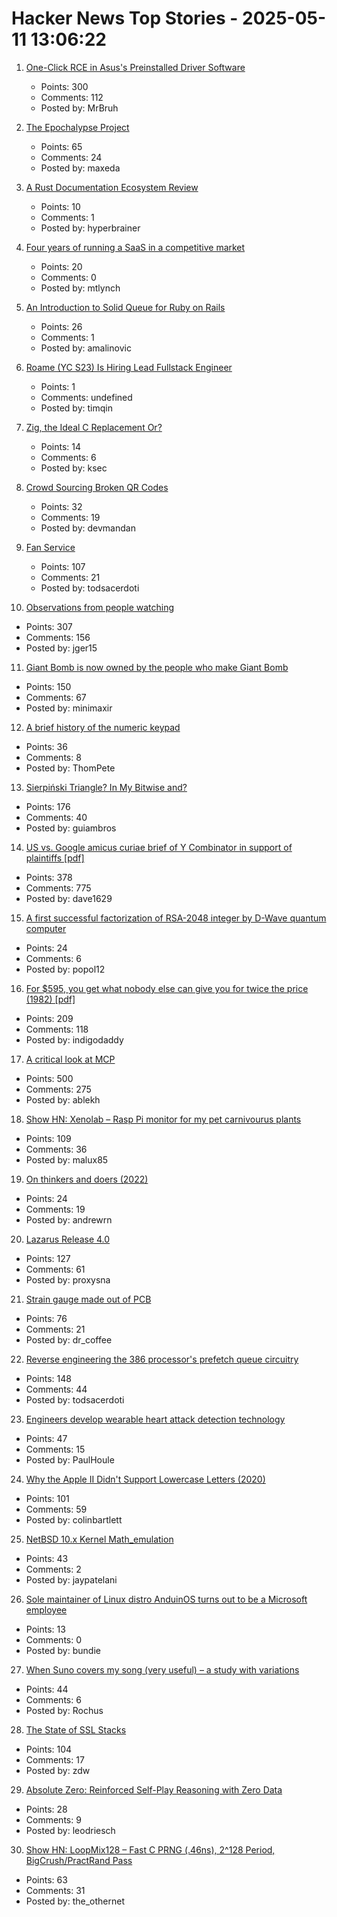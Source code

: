 # Hacker News Top Stories - 2025-05-11 13:06:22

1. [One-Click RCE in Asus's Preinstalled Driver Software](https://mrbruh.com/asusdriverhub/)
   - Points: 300
   - Comments: 112
   - Posted by: MrBruh

2. [The Epochalypse Project](https://epochalypse-project.org/)
   - Points: 65
   - Comments: 24
   - Posted by: maxeda

3. [A Rust Documentation Ecosystem Review](https://www.harudagondi.space/blog/rust-documentation-ecosystem-review/)
   - Points: 10
   - Comments: 1
   - Posted by: hyperbrainer

4. [Four years of running a SaaS in a competitive market](https://maxrozen.com/on-four-years-running-saas-competitive-market)
   - Points: 20
   - Comments: 0
   - Posted by: mtlynch

5. [An Introduction to Solid Queue for Ruby on Rails](https://blog.appsignal.com/2025/05/07/an-introduction-to-solid-queue-for-ruby-on-rails.html)
   - Points: 26
   - Comments: 1
   - Posted by: amalinovic

6. [Roame (YC S23) Is Hiring Lead Fullstack Engineer](https://www.ycombinator.com/companies/roame/jobs/S7ytgrb-founding-full-stack-engineer)
   - Points: 1
   - Comments: undefined
   - Posted by: timqin

7. [Zig, the Ideal C Replacement Or?](http://bitshifters.cc/2025/05/04/zig.html)
   - Points: 14
   - Comments: 6
   - Posted by: ksec

8. [Crowd Sourcing Broken QR Codes](https://www.humanqr.com/news/qr-code-not-scanning-well-try-to-help/)
   - Points: 32
   - Comments: 19
   - Posted by: devmandan

9. [Fan Service](https://flak.tedunangst.com/post/fan-service)
   - Points: 107
   - Comments: 21
   - Posted by: todsacerdoti

10. [Observations from people watching](https://skincontact.substack.com/p/21-observations-from-people-watching)
   - Points: 307
   - Comments: 156
   - Posted by: jger15

11. [Giant Bomb is now owned by the people who make Giant Bomb](https://about.fandom.com/news/fandom-sells-giant-bomb-to-independent-creators)
   - Points: 150
   - Comments: 67
   - Posted by: minimaxir

12. [A brief history of the numeric keypad](https://www.doc.cc/articles/a-brief-history-of-the-numeric-keypad)
   - Points: 36
   - Comments: 8
   - Posted by: ThomPete

13. [Sierpiński Triangle? In My Bitwise and?](https://lcamtuf.substack.com/p/sierpinski-triangle-in-my-bitwise)
   - Points: 176
   - Comments: 40
   - Posted by: guiambros

14. [US vs. Google amicus curiae brief of Y Combinator in support of plaintiffs [pdf]](https://storage.courtlistener.com/recap/gov.uscourts.dcd.223205/gov.uscourts.dcd.223205.1300.1.pdf)
   - Points: 378
   - Comments: 775
   - Posted by: dave1629

15. [A first successful factorization of RSA-2048 integer by D-Wave quantum computer](https://www.sciopen.com/article/10.26599/TST.2024.9010028)
   - Points: 24
   - Comments: 6
   - Posted by: popol12

16. [For $595, you get what nobody else can give you for twice the price (1982) [pdf]](https://s3data.computerhistory.org/brochures/commodore.commodore64.1982.102646264.pdf)
   - Points: 209
   - Comments: 118
   - Posted by: indigodaddy

17. [A critical look at MCP](https://raz.sh/blog/2025-05-02_a_critical_look_at_mcp)
   - Points: 500
   - Comments: 275
   - Posted by: ablekh

18. [Show HN: Xenolab – Rasp Pi monitor for my pet carnivourus plants](https://github.com/blackrabbit17/xenolab)
   - Points: 109
   - Comments: 36
   - Posted by: malux85

19. [On thinkers and doers (2022)](https://www.strangeloopcanon.com/p/on-thinkers-and-doers)
   - Points: 24
   - Comments: 19
   - Posted by: andrewrn

20. [Lazarus Release 4.0](https://forum.lazarus.freepascal.org/index.php?topic=71050.0)
   - Points: 127
   - Comments: 61
   - Posted by: proxysna

21. [Strain gauge made out of PCB](https://github.com/vapetrov/PCB_strain_gauge)
   - Points: 76
   - Comments: 21
   - Posted by: dr_coffee

22. [Reverse engineering the 386 processor's prefetch queue circuitry](http://www.righto.com/2025/05/386-prefetch-circuitry-reverse-engineered.html)
   - Points: 148
   - Comments: 44
   - Posted by: todsacerdoti

23. [Engineers develop wearable heart attack detection technology](https://medicalxpress.com/news/2025-04-wearable-heart-technology.html)
   - Points: 47
   - Comments: 15
   - Posted by: PaulHoule

24. [Why the Apple II Didn't Support Lowercase Letters (2020)](https://www.vintagecomputing.com/index.php/archives/2833/why-the-apple-ii-didnt-support-lowercase-letters)
   - Points: 101
   - Comments: 59
   - Posted by: colinbartlett

25. [NetBSD 10.x Kernel Math_emulation](https://mezzantrop.wordpress.com/2025/02/04/netbsd-10-x-kernel-math_emulation/)
   - Points: 43
   - Comments: 2
   - Posted by: jaypatelani

26. [Sole maintainer of Linux distro AnduinOS turns out to be a Microsoft employee](https://www.neowin.net/news/the-sole-maintainer-of-linux-distribution-anduinos-turns-out-to-be-a-microsoft-employee/)
   - Points: 13
   - Comments: 0
   - Posted by: bundie

27. [When Suno covers my song (very useful) – a study with variations](http://rochus-keller.ch/?p=1350)
   - Points: 44
   - Comments: 6
   - Posted by: Rochus

28. [The State of SSL Stacks](https://www.haproxy.com/blog/state-of-ssl-stacks)
   - Points: 104
   - Comments: 17
   - Posted by: zdw

29. [Absolute Zero: Reinforced Self-Play Reasoning with Zero Data](https://arxiv.org/abs/2505.03335)
   - Points: 28
   - Comments: 9
   - Posted by: leodriesch

30. [Show HN: LoopMix128 – Fast C PRNG (.46ns), 2^128 Period, BigCrush/PractRand Pass](https://github.com/danielcota/LoopMix128)
   - Points: 63
   - Comments: 31
   - Posted by: the_othernet

